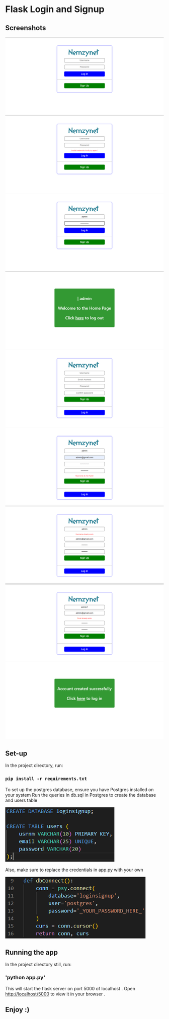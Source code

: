 # Flask Login and Signup

## Screenshots
![scr_shot](https://github.com/nemzyxt/flask-login-and-signup/blob/main/screenshots/pic1.png?raw=true)
![scr_shot](https://github.com/nemzyxt/flask-login-and-signup/blob/main/screenshots/pic2.png?raw=true)
![scr_shot](https://github.com/nemzyxt/flask-login-and-signup/blob/main/screenshots/pic3.png?raw=true)
![scr_shot](https://github.com/nemzyxt/flask-login-and-signup/blob/main/screenshots/pic4.png?raw=true)
![scr_shot](https://github.com/nemzyxt/flask-login-and-signup/blob/main/screenshots/pic5.png?raw=true)
![scr_shot](https://github.com/nemzyxt/flask-login-and-signup/blob/main/screenshots/pic6.png?raw=true)
![scr_shot](https://github.com/nemzyxt/flask-login-and-signup/blob/main/screenshots/pic7.png?raw=true)
![scr_shot](https://github.com/nemzyxt/flask-login-and-signup/blob/main/screenshots/pic8.png?raw=true)
![scr_shot](https://github.com/nemzyxt/flask-login-and-signup/blob/main/screenshots/pic9.png?raw=true)

## Set-up

In the project directory, run:

### `pip install -r requirements.txt`

To set up the postgres database, ensure you have
Postgres installed on your system
Run the queries in db.sql in Postgres to create the database and users table

![img](https://github.com/nemzyxt/flask-login-and-signup/blob/main/screenshots/pic10.png?raw=true)


Also, make sure to replace the credentials in app.py with your own 

![img](https://github.com/nemzyxt/flask-login-and-signup/blob/main/screenshots/pic11.png?raw=true)

## Running the app

In the project directory still, run:

### 'python app.py'

This will start the flask server on port 5000 of localhost .
Open [http://localhost/5000](http://localhost:5000) to view it in your browser .

## Enjoy :)

